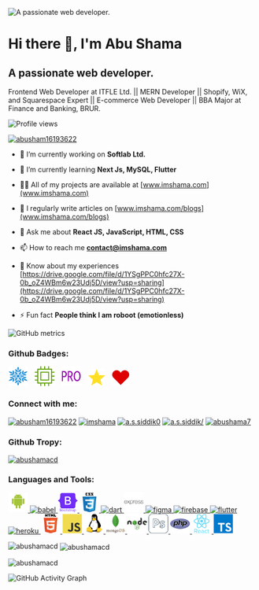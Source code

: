 
![A passionate web developer.](https://i.ibb.co/z5KysXk/profile-banner.png)

# Hi there 👋, I'm Abu Shama
## A passionate web developer.

Frontend Web Developer at ITFLE Ltd. || MERN Developer || Shopify, WiX, and Squarespace Expert || E-commerce Web Developer || BBA Major at Finance and Banking, BRUR.


![Profile views](https://gpvc.arturio.dev/abushamacd)  

<p align="left"> <a href="https://twitter.com/abusham16193622" target="blank"><img src="https://img.shields.io/twitter/follow/abusham16193622?logo=twitter&style=for-the-badge" alt="abusham16193622" /></a> </p>

- 🔭 I’m currently working on **Softlab Ltd.**

- 🌱 I’m currently learning **Next Js, MySQL, Flutter**

- 👨‍💻 All of my projects are available at [www.imshama.com](www.imshama.com)

- 📝 I regularly write articles on [www.imshama.com/blogs](www.imshama.com/blogs)

- 💬 Ask me about **React JS, JavaScript, HTML, CSS**

- 📫 How to reach me **contact@imshama.com**

- 📄 Know about my experiences [https://drive.google.com/file/d/1YSgPPC0hfc27X-0b_oZ4WBm6w23Udj5D/view?usp=sharing](https://drive.google.com/file/d/1YSgPPC0hfc27X-0b_oZ4WBm6w23Udj5D/view?usp=sharing)

- ⚡ Fun fact **People think I am roboot (emotionless)**

![GitHub metrics](https://metrics.lecoq.io/abushamacd)  

<h3 align="left">Github Badges:</h3>
<a href='https://archiveprogram.github.com/'><img src='https://raw.githubusercontent.com/acervenky/animated-github-badges/master/assets/acbadge.gif' width='40' height='40'></a> <a href='https://docs.github.com/en/developers'><img src='https://raw.githubusercontent.com/acervenky/animated-github-badges/master/assets/devbadge.gif' width='40' height='40'></a> <a href='https://github.com/pricing'><img src='https://raw.githubusercontent.com/acervenky/animated-github-badges/master/assets/pro.gif' width='40' height='40'></a> <a href='https://stars.github.com/'><img src='https://raw.githubusercontent.com/acervenky/animated-github-badges/master/assets/starbadge.gif' width='35' height='35'></a> <a href='https://docs.github.com/en/github/supporting-the-open-source-community-with-github-sponsors'><img src='https://raw.githubusercontent.com/acervenky/animated-github-badges/master/assets/sponsorbadge.gif' width='35' height='35'></a> 

<h3 align="left">Connect with me:</h3>
<p align="left">
<a href="https://twitter.com/abusham16193622" target="blank"><img align="center" src="https://raw.githubusercontent.com/rahuldkjain/github-profile-readme-generator/master/src/images/icons/Social/twitter.svg" alt="abusham16193622" height="30" width="40" /></a>
<a href="https://linkedin.com/in/imshama" target="blank"><img align="center" src="https://raw.githubusercontent.com/rahuldkjain/github-profile-readme-generator/master/src/images/icons/Social/linked-in-alt.svg" alt="imshama" height="30" width="40" /></a>
<a href="https://fb.com/a.s.siddik0" target="blank"><img align="center" src="https://raw.githubusercontent.com/rahuldkjain/github-profile-readme-generator/master/src/images/icons/Social/facebook.svg" alt="a.s.siddik0" height="30" width="40" /></a>
<a href="https://instagram.com/a.s.siddik/" target="blank"><img align="center" src="https://raw.githubusercontent.com/rahuldkjain/github-profile-readme-generator/master/src/images/icons/Social/instagram.svg" alt="a.s.siddik/" height="30" width="40" /></a>
<a href="https://www.behance.net/abushama7" target="blank"><img align="center" src="https://raw.githubusercontent.com/rahuldkjain/github-profile-readme-generator/master/src/images/icons/Social/behance.svg" alt="abushama7" height="30" width="40" /></a>
</p>

<h3 align="left">Github Tropy:</h3>
<p align="left"> <a href="https://github.com/ryo-ma/github-profile-trophy"><img src="https://github-profile-trophy.vercel.app/?username=abushamacd" alt="abushamacd" /></a> </p>

<h3 align="left">Languages and Tools:</h3>
<p align="left"> <a href="https://developer.android.com" target="_blank" rel="noreferrer"> <img src="https://raw.githubusercontent.com/devicons/devicon/master/icons/android/android-original-wordmark.svg" alt="android" width="40" height="40"/> </a> <a href="https://babeljs.io/" target="_blank" rel="noreferrer"> <img src="https://www.vectorlogo.zone/logos/babeljs/babeljs-icon.svg" alt="babel" width="40" height="40"/> </a> <a href="https://getbootstrap.com" target="_blank" rel="noreferrer"> <img src="https://raw.githubusercontent.com/devicons/devicon/master/icons/bootstrap/bootstrap-plain-wordmark.svg" alt="bootstrap" width="40" height="40"/> </a> <a href="https://www.w3schools.com/css/" target="_blank" rel="noreferrer"> <img src="https://raw.githubusercontent.com/devicons/devicon/master/icons/css3/css3-original-wordmark.svg" alt="css3" width="40" height="40"/> </a> <a href="https://dart.dev" target="_blank" rel="noreferrer"> <img src="https://www.vectorlogo.zone/logos/dartlang/dartlang-icon.svg" alt="dart" width="40" height="40"/> </a> <a href="https://expressjs.com" target="_blank" rel="noreferrer"> <img src="https://raw.githubusercontent.com/devicons/devicon/master/icons/express/express-original-wordmark.svg" alt="express" width="40" height="40"/> </a> <a href="https://www.figma.com/" target="_blank" rel="noreferrer"> <img src="https://www.vectorlogo.zone/logos/figma/figma-icon.svg" alt="figma" width="40" height="40"/> </a> <a href="https://firebase.google.com/" target="_blank" rel="noreferrer"> <img src="https://www.vectorlogo.zone/logos/firebase/firebase-icon.svg" alt="firebase" width="40" height="40"/> </a> <a href="https://flutter.dev" target="_blank" rel="noreferrer"> <img src="https://www.vectorlogo.zone/logos/flutterio/flutterio-icon.svg" alt="flutter" width="40" height="40"/> </a> <a href="https://heroku.com" target="_blank" rel="noreferrer"> <img src="https://www.vectorlogo.zone/logos/heroku/heroku-icon.svg" alt="heroku" width="40" height="40"/> </a> <a href="https://www.w3.org/html/" target="_blank" rel="noreferrer"> <img src="https://raw.githubusercontent.com/devicons/devicon/master/icons/html5/html5-original-wordmark.svg" alt="html5" width="40" height="40"/> </a> <a href="https://developer.mozilla.org/en-US/docs/Web/JavaScript" target="_blank" rel="noreferrer"> <img src="https://raw.githubusercontent.com/devicons/devicon/master/icons/javascript/javascript-original.svg" alt="javascript" width="40" height="40"/> </a> <a href="https://www.linux.org/" target="_blank" rel="noreferrer"> <img src="https://raw.githubusercontent.com/devicons/devicon/master/icons/linux/linux-original.svg" alt="linux" width="40" height="40"/> </a> <a href="https://www.mongodb.com/" target="_blank" rel="noreferrer"> <img src="https://raw.githubusercontent.com/devicons/devicon/master/icons/mongodb/mongodb-original-wordmark.svg" alt="mongodb" width="40" height="40"/> </a> <a href="https://nodejs.org" target="_blank" rel="noreferrer"> <img src="https://raw.githubusercontent.com/devicons/devicon/master/icons/nodejs/nodejs-original-wordmark.svg" alt="nodejs" width="40" height="40"/> </a> <a href="https://www.photoshop.com/en" target="_blank" rel="noreferrer"> <img src="https://raw.githubusercontent.com/devicons/devicon/master/icons/photoshop/photoshop-line.svg" alt="photoshop" width="40" height="40"/> </a> <a href="https://www.php.net" target="_blank" rel="noreferrer"> <img src="https://raw.githubusercontent.com/devicons/devicon/master/icons/php/php-original.svg" alt="php" width="40" height="40"/> </a> <a href="https://reactjs.org/" target="_blank" rel="noreferrer"> <img src="https://raw.githubusercontent.com/devicons/devicon/master/icons/react/react-original-wordmark.svg" alt="react" width="40" height="40"/> </a> <a href="https://www.typescriptlang.org/" target="_blank" rel="noreferrer"> <img src="https://raw.githubusercontent.com/devicons/devicon/master/icons/typescript/typescript-original.svg" alt="typescript" width="40" height="40"/> </a> </p>

<p><img align="left" src="https://github-readme-stats.vercel.app/api/top-langs?username=abushamacd&show_icons=true&locale=en&layout=compact" alt="abushamacd" /></p>

<p>&nbsp;<img align="center" src="https://github-readme-stats.vercel.app/api?username=abushamacd&show_icons=true&locale=en" alt="abushamacd" /></p>

<p><img align="center" src="https://github-readme-streak-stats.herokuapp.com/?user=abushamacd&" alt="abushamacd" /></p>

![GitHub Activity Graph](https://activity-graph.herokuapp.com/graph?username=abushamacd)  


